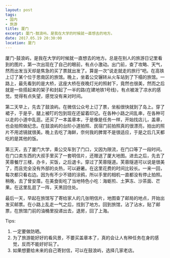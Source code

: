 ```yaml
---
layout: post
tags: 
- 国内
- 旅游
title: 厦门
excerpt: 厦门-鼓浪屿，是我在大学的时候就一直想去的地方。
date: 2017.05.19 20:30:00
location: 厦门
---
```


厦门-鼓浪屿，是我在大学的时候就一直想去的地方。总是在别人的旅游日记里看到的图片，第一次出现在了自己的眼前，有点小激动。出门前，查了攻略、天气，然而出发当天却是焦急的买了票就出发了。算是一次“说走就走的旅行”吧。在高铁上订了某个位于思南区的旅馆。晚上，坐着公交辗转从火车站到了下榻的旅馆。一路上，最先看到的是大桥，这座大桥在夜晚灯光的照射下，竟然也很美，然而之后就是一些搭起来的架子和封起了一半的路(在建地铁1号线)，有点被泼了凉水的感觉。觉得有点失望，感觉没有来对时间。

第二天早上，先去了鼓浪屿。在微信公众号上订了票，坐船很快就到了岛上。穿了裙子，于是乎，腿上被叮的包到现在还留着印记。在各种小路之间乱串，在各种可以走的小道中乱逛。还买了一本盖章本，于是像是任务一样，开始找店儿，盖章，也会拍照做纪念。在鼓浪屿的台阶小道拍照、民宿门前拍照真的很漂亮，拍出的照片不用滤镜就很美。晚上去吃了海鲜，奈何我的脾胃不是很适应，于是之后几天都吃的是其他的饭。

第三天，去了厦门大学，乘公交车到了门口，又因为限流，在门口等了一段时间。在门口卖东西的大叔手里买了一套明信片，还赠送了厦大地图。进去之后，先去了芙蓉餐厅三楼，办卡，买饭，之后退卡。穿过了芙蓉隧道。芙蓉隧道可以说是很美了，而且完全没有外部的炎热，可以避暑。在这里花费的时间比较长。一来一回，每次都只看右边。因为有不少不错的涂鸦，所以手里的相机一直都没有停止拍照。稍晚，去了曾安厝。在美食街吃了当地特色小吃：海蛎煎、土笋冻、沙茶面、芒果。在这里乱逛了一阵，天黑回住处。

最后一天，早起在旅馆写了寄给家人的几张明信片，地图查了邮局的地点，开始出发买邮票。在小路上乱走一气之后，找到了地方。回到旅馆，沾了沾水，贴了邮票，在旅馆门前的油桶里投递出去，退房，回了上海。

Tips: 
1. 一定要做防晒。
2. 为了旅游能好好的看风景，不要买盖章本了，真的会让人有种任务在身的感觉，反而不能好好玩了。
3. 如果想要给未来的自己寄封信，可以在鼓浪屿，选择几家老店。
